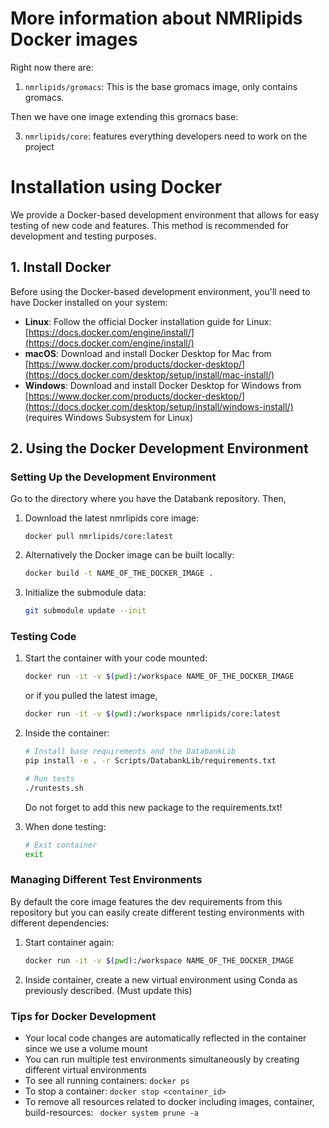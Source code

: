# More information about NMRlipids Docker images 

Right now there are:

1. `nmrlipids/gromacs`: This is the base gromacs image, only contains gromacs.

Then we have one image extending this gromacs base:

3. `nmrlipids/core`: features everything developers need to work on the project 


# Installation using Docker

We provide a Docker-based development environment that allows for easy testing of new code and features. This method is recommended for development and testing purposes.

## 1. Install Docker

Before using the Docker-based development environment, you'll need to have Docker installed on your system:

- **Linux**: Follow the official Docker installation guide for Linux: [https://docs.docker.com/engine/install/](https://docs.docker.com/engine/install/)
- **macOS**: Download and install Docker Desktop for Mac from [https://www.docker.com/products/docker-desktop/](https://docs.docker.com/desktop/setup/install/mac-install/)
- **Windows**: Download and install Docker Desktop for Windows from [https://www.docker.com/products/docker-desktop/](https://docs.docker.com/desktop/setup/install/windows-install/) (requires Windows Subsystem for Linux)

## 2. Using the Docker Development Environment

### Setting Up the Development Environment
Go to the directory where you have the Databank repository. Then, 

1. Download the latest nmrlipids core image:
   ```
   docker pull nmrlipids/core:latest
   ```

2. Alternatively the Docker image can be built locally:
   ```bash
   docker build -t NAME_OF_THE_DOCKER_IMAGE .
   ```


2. Initialize the submodule data:
   ```bash
   git submodule update --init
   ```

### Testing Code

1. Start the container with your code mounted:
   ```bash
   docker run -it -v $(pwd):/workspace NAME_OF_THE_DOCKER_IMAGE
   ```
   or
   if you pulled the latest image,
   ```bash
   docker run -it -v $(pwd):/workspace nmrlipids/core:latest
   ```

2. Inside the container:
   ```bash
   # Install base requirements and the DatabankLib
   pip install -e . -r Scripts/DatabankLib/requirements.txt
   
   # Run tests
   ./runtests.sh
   ```
   Do not forget to add this new package to the requirements.txt! 

3. When done testing:
   ```bash
   # Exit container
   exit
   ```

### Managing Different Test Environments

By default the core image features the dev requirements from this repository but you can easily create different testing environments with different dependencies:

1. Start container again:
   ```bash
   docker run -it -v $(pwd):/workspace NAME_OF_THE_DOCKER_IMAGE
   ```

2. Inside container, create a new virtual environment using Conda as previously described. (Must update this)

### Tips for Docker Development

- Your local code changes are automatically reflected in the container since we use a volume mount
- You can run multiple test environments simultaneously by creating different virtual environments
- To see all running containers: `docker ps`
- To stop a container: `docker stop <container_id>`
- To remove all resources related to docker including images, container, build-resources: ` docker system prune -a`
